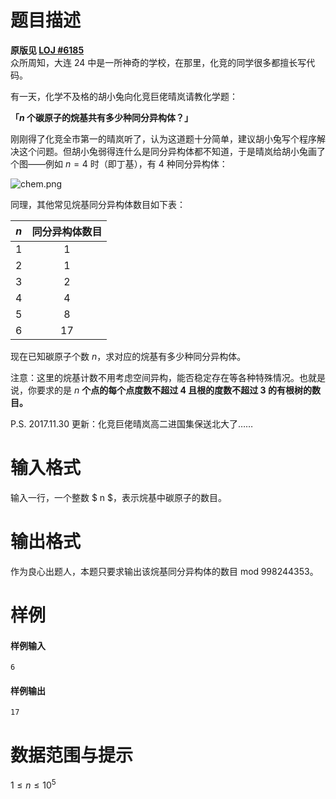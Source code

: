 
# 题目描述

**原版见 [LOJ #6185](https://loj.ac/problem/6185)**  
众所周知，大连 24 中是一所神奇的学校，在那里，化竞的同学很多都擅长写代码。

有一天，化学不及格的胡小兔向化竞巨佬晴岚请教化学题：

**「$n$ 个碳原子的烷基共有多少种同分异构体？」**

刚刚得了化竞全市第一的晴岚听了，认为这道题十分简单，建议胡小兔写个程序解决这个问题。但胡小兔弱得连什么是同分异构体都不知道，于是晴岚给胡小兔画了个图——例如 $n = 4$ 时（即丁基），有 $4$ 种同分异构体：

![chem.png](/source/loj/6538/img/aHR0cHM6Ly9sb2otaW1nLnVweXVuLm1lbmNpLm1lbXNldDAuY24vMjAxOS8wNC8wMi81Y2EyZjY1NDgyNjYzLnBuZw==.png)

同理，其他常见烷基同分异构体数目如下表：

<!-- BEGIN: Migrated markdown table -->

|$n$|同分异构体数目|
|:-:|:-:|
|$1$|<!--qwq-->$1$|
|$2$|<!--quq-->$1$|
|$3$|$2$|
|$4$|<!--quq-->$4$|
|$5$|$8$|
|$6$|$17$|

<!-- Migrated from original HTML table:
<table class="ui center aligned definition table">
        <tbody>
            <tr>
                <td style="width: 20%; ">
                    $ n $
                </td>
                <td>
                    $ 1 $
                </td>
                <td>
                    $ 2 $
                </td>
                <td>
                    $ 3 $
                </td>
                <td>
                    $ 4 $
                </td>
                <td>
                    $ 5 $
                </td>
                <td>
                    $ 6 $
                </td>
            </tr>
            <tr>
                <td>
                    同分异构体数目
                </td>
                <td>
                    $ 1 $
                </td>
                <td>
                    $ 1 $
                </td>
                <td>
                    $ 2 $
                </td>
                <td>
                    $ 4 $
                </td>
                <td>
                    $ 8 $
                </td>
                <td>
                    $ 17 $
                </td>
            </tr>
        </tbody>
    </table>
-->

<!-- END: Migrated markdown table -->

现在已知碳原子个数 $n$，求对应的烷基有多少种同分异构体。

注意：这里的烷基计数不用考虑空间异构，能否稳定存在等各种特殊情况。也就是说，你要求的是 $n$ **个点的每个点度数不超过 $4$ 且根的度数不超过 $3$ 的有根树的数目。**

P.S. 2017.11.30 更新：化竞巨佬晴岚高二进国集保送北大了……

# 输入格式

输入一行，一个整数 $ n $，表示烷基中碳原子的数目。

# 输出格式

作为良心出题人，本题只要求输出该烷基同分异构体的数目 $\text{mod}\;998244353$。

# 样例

#### 样例输入
```plain
6
```

#### 样例输出
```plain
17
```

# 数据范围与提示

$1\le n\le 10^5$  



